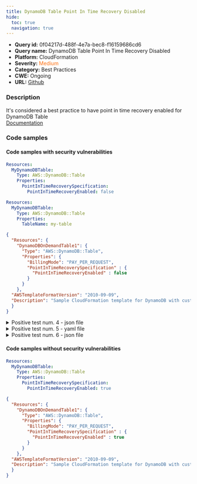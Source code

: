 ```yaml
---
title: DynamoDB Table Point In Time Recovery Disabled
hide:
  toc: true
  navigation: true
---
```


<style>
  .highlight .hll {
    background-color: #ff171742;
  }
  .md-content {
    max-width: 1100px;
    margin: 0 auto;
  }
</style>

-   **Query id:** 0f04217d-488f-4e7a-bec8-f16159686cd6
-   **Query name:** DynamoDB Table Point In Time Recovery Disabled
-   **Platform:** CloudFormation
-   **Severity:** <span style="color:#ff7213">Medium</span>
-   **Category:** Best Practices
-   **CWE:** Ongoing
-   **URL:** [Github](https://github.com/Checkmarx/kics/tree/master/assets/queries/cloudFormation/aws/dynamodb_table_point_in_time_recovery_disabled)

### Description
It's considered a best practice to have point in time recovery enabled for DynamoDB Table<br>
[Documentation](https://docs.aws.amazon.com/AWSCloudFormation/latest/UserGuide/aws-properties-dynamodb-table-pointintimerecoveryspecification.html)

### Code samples
#### Code samples with security vulnerabilities
```yaml title="Positive test num. 1 - yaml file" hl_lines="6"
Resources:
  MyDynamoDBTable:
    Type: AWS::DynamoDB::Table
    Properties:
      PointInTimeRecoverySpecification: 
        PointInTimeRecoveryEnabled: false

```
```yaml title="Positive test num. 2 - yaml file" hl_lines="4"
Resources:
  MyDynamoDBTable:
    Type: AWS::DynamoDB::Table
    Properties:
      TableName: my-table

```
```json title="Positive test num. 3 - json file" hl_lines="8"
{
  "Resources": {
    "DynamoDBOnDemandTable1": {
      "Type": "AWS::DynamoDB::Table",
      "Properties": {
        "BillingMode": "PAY_PER_REQUEST",
        "PointInTimeRecoverySpecification" : {
          "PointInTimeRecoveryEnabled" : false
        }
      }
    },
  "AWSTemplateFormatVersion": "2010-09-09",
  "Description": "Sample CloudFormation template for DynamoDB with customer managed CMK"
  }
}

```
<details><summary>Positive test num. 4 - json file</summary>

```json hl_lines="5"
{
  "Resources": {
    "DynamoDBOnDemandTable1": {
      "Type": "AWS::DynamoDB::Table",
      "Properties": {
        "BillingMode": "PAY_PER_REQUEST"
      }
    },
  "AWSTemplateFormatVersion": "2010-09-09",
  "Description": "Sample CloudFormation template for DynamoDB with customer managed CMK"
  }
}

```
</details>
<details><summary>Positive test num. 5 - yaml file</summary>

```yaml hl_lines="5"
Resources:
  MyDynamoDBTable:
    Type: AWS::DynamoDB::Table
    Properties:
      PointInTimeRecoverySpecification: {}
```
</details>
<details><summary>Positive test num. 6 - json file</summary>

```json hl_lines="7"
{
  "Resources": {
    "DynamoDBOnDemandTable1": {
      "Type": "AWS::DynamoDB::Table",
      "Properties": {
        "BillingMode": "PAY_PER_REQUEST",
        "PointInTimeRecoverySpecification" : {}
      }
    },
  "AWSTemplateFormatVersion": "2010-09-09",
  "Description": "Sample CloudFormation template for DynamoDB with customer managed CMK"
  }
}

```
</details>


#### Code samples without security vulnerabilities
```yaml title="Negative test num. 1 - yaml file"
Resources:
  MyDynamoDBTable:
    Type: AWS::DynamoDB::Table
    Properties:
      PointInTimeRecoverySpecification: 
        PointInTimeRecoveryEnabled: true

```
```json title="Negative test num. 2 - json file"
{
  "Resources": {
    "DynamoDBOnDemandTable1": {
      "Type": "AWS::DynamoDB::Table",
      "Properties": {
        "BillingMode": "PAY_PER_REQUEST",
        "PointInTimeRecoverySpecification" : {
          "PointInTimeRecoveryEnabled" : true
        }
      }
    },
  "AWSTemplateFormatVersion": "2010-09-09",
  "Description": "Sample CloudFormation template for DynamoDB with customer managed CMK"
  }
}

```
